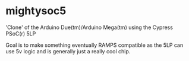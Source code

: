 # mightysoc5

'Clone' of the Arduino Due(tm)/Arduino Mega(tm) using the Cypress PSoC(r) 5LP

Goal is to make something eventually RAMPS compatible as the 5LP can use 5v
logic and is generally just a really cool chip.

